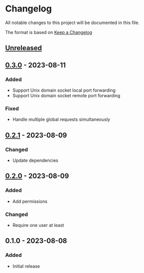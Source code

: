 # Changelog
All notable changes to this project will be documented in this file.

The format is based on [Keep a Changelog](http://keepachangelog.com/en/1.0.0/)

## [Unreleased]

## [0.3.0] - 2023-08-11
### Added
* Support Unix domain socket local port forwarding
* Support Unix domain socket remote port forwarding

### Fixed
* Handle multiple global requests simultaneously

## [0.2.1] - 2023-08-09
### Changed
* Update dependencies

## [0.2.0] - 2023-08-09
### Added
* Add permissions

### Changed
* Require one user at least

## 0.1.0 - 2023-08-08
### Added
* Initial release

[Unreleased]: https://github.com/nwtgck/handy-sshd/compare/v0.3.0...HEAD
[0.3.0]: https://github.com/nwtgck/handy-sshd/compare/v0.2.1...v0.3.0
[0.2.1]: https://github.com/nwtgck/handy-sshd/compare/v0.2.0...v0.2.1
[0.2.0]: https://github.com/nwtgck/handy-sshd/compare/v0.1.0...v0.2.0
